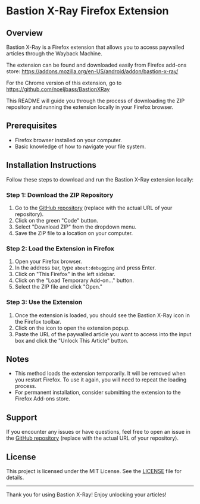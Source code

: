 # Bastion X-Ray Firefox Extension

## Overview

Bastion X-Ray is a Firefox extension that allows you to access paywalled articles through the Wayback Machine. 

The extension can be found and downloaded easily from Firefox add-ons store: https://addons.mozilla.org/en-US/android/addon/bastion-x-ray/

For the Chrome version of this extension, go to https://github.com/noeljbass/BastionXRay


This README will guide you through the process of downloading the ZIP repository and running the extension locally in your Firefox browser.

## Prerequisites

- Firefox browser installed on your computer.
- Basic knowledge of how to navigate your file system.

## Installation Instructions

Follow these steps to download and run the Bastion X-Ray extension locally:

### Step 1: Download the ZIP Repository

1. Go to the [GitHub repository](https://github.com/noeljbass/BastionXrayFirefox) (replace with the actual URL of your repository).
2. Click on the green "Code" button.
3. Select "Download ZIP" from the dropdown menu.
4. Save the ZIP file to a location on your computer.

### Step 2: Load the Extension in Firefox

1. Open your Firefox browser.
2. In the address bar, type `about:debugging` and press Enter.
3. Click on "This Firefox" in the left sidebar.
4. Click on the "Load Temporary Add-on..." button.
5. Select the ZIP file and click "Open."

### Step 3: Use the Extension

1. Once the extension is loaded, you should see the Bastion X-Ray icon in the Firefox toolbar.
2. Click on the icon to open the extension popup.
3. Paste the URL of the paywalled article you want to access into the input box and click the "Unlock This Article" button.

## Notes

- This method loads the extension temporarily. It will be removed when you restart Firefox. To use it again, you will need to repeat the loading process.
- For permanent installation, consider submitting the extension to the Firefox Add-ons store.

## Support

If you encounter any issues or have questions, feel free to open an issue in the [GitHub repository](https://github.com/noeljbass/BastionXrayFirefox/issues) (replace with the actual URL of your repository).

## License

This project is licensed under the MIT License. See the [LICENSE](LICENSE) file for details.

---

Thank you for using Bastion X-Ray! Enjoy unlocking your articles!
